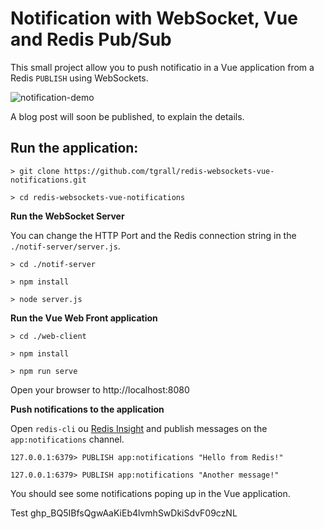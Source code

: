 # Notification with WebSocket, Vue and Redis Pub/Sub

This small project allow you to push notificatio in a Vue application from a Redis `PUBLISH` using WebSockets.

![notification-demo](https://user-images.githubusercontent.com/541250/80476373-96def200-894a-11ea-88f3-f69f8decc88e.gif)

A blog post will soon be published, to explain the details.

## Run the application:


```
> git clone https://github.com/tgrall/redis-websockets-vue-notifications.git

> cd redis-websockets-vue-notifications

```

**Run the WebSocket Server**

You can change the HTTP Port and the Redis connection string in the `./notif-server/server.js`.

```
> cd ./notif-server

> npm install

> node server.js

```   

**Run the Vue Web Front application**

```
> cd ./web-client

> npm install

> npm run serve
```

Open your browser to http://localhost:8080

**Push notifications to the application**

Open `redis-cli` ou [Redis Insight](https://redislabs.com/redisinsight/) and publish messages on the `app:notifications` channel.

```
127.0.0.1:6379> PUBLISH app:notifications "Hello from Redis!" 

127.0.0.1:6379> PUBLISH app:notifications "Another message!" 
```

You should see some notifications poping up in the Vue application.

Test 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
